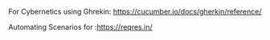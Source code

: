 For Cybernetics using 
Ghrekin: https://cucumber.io/docs/gherkin/reference/

Automating Scenarios for :https://reqres.in/
